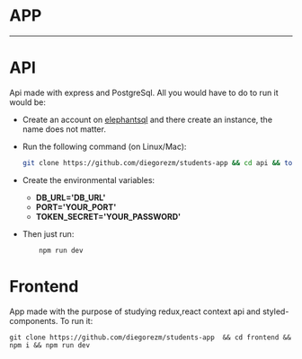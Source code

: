 #   APP
---- 

# API
Api made with express and PostgreSql. All you would have to do to run it would be: 
* Create an account on [elephantsql](https://www.elephantsql.com/) and there create an instance, the name does not matter.
* Run the following command (on Linux/Mac):
    ```bash
    git clone https://github.com/diegorezm/students-app && cd api && touch .env
    ```
* Create the environmental variables:
  * **DB_URL='DB_URL'**
  * **PORT='YOUR_PORT'**
  * **TOKEN_SECRET='YOUR_PASSWORD'**

* Then just run:
    ```bash
        npm run dev
    ```


# Frontend
App made with the purpose of studying redux,react context api and styled-components.
To run it:

```
git clone https://github.com/diegorezm/students-app  && cd frontend && npm i && npm run dev
```
